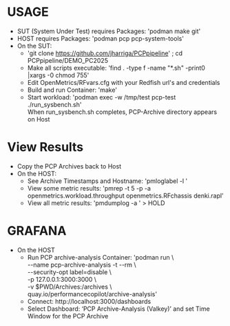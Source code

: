 # USAGE
* SUT (System Under Test) requires Packages: 'podman make git'
* HOST requires Packages: 'podman pcp pcp-system-tools'
* On the SUT:
  * 'git clone https://github.com/jharriga/PCPpipeline' ; cd PCPpipeline/DEMO_PC2025
  * Make all scripts executable: 'find . -type f -name "*.sh" -print0 |xargs -0 chmod 755'
  * Edit OpenMetrics/RFvars.cfg with your Redfish url's and credentials
  * Build and run Container: 'make'
  * Start workload: 'podman exec  -w /tmp/test pcp-test ./run_sysbench.sh'  
	When run_sysbench.sh completes, PCP-Archive directory appears on Host
# View Results
* Copy the PCP Archives back to Host  
* On the HOST:
  * See Archive Timestamps and Hostname: 'pmloglabel -l <archive-name>'
  * View some metric results: 'pmrep -t 5 -p -a <archive-name> openmetrics.workload.throughput openmetrics.RFchassis denki.rapl'
  * View all metric results: 'pmdumplog -a <archive-name>' > HOLD
# GRAFANA
* On the HOST
  * Run PCP archive-analysis Container: 'podman run \  
    --name pcp-archive-analysis -t --rm \  
    --security-opt label=disable \  
    -p 127.0.0.1:3000:3000 \  
    -v $PWD/Archives:/archives \  
    quay.io/performancecopilot/archive-analysis'    
  * Connect:  http://localhost:3000/dashboards  
  * Select Dashboard: ‘PCP Archive-Analysis (Valkey)’ and set Time Window for the PCP Archive   
